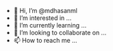 - 👋 Hi, I’m @mdhasanml
- 👀 I’m interested in ...
- 🌱 I’m currently learning ...
- 💞️ I’m looking to collaborate on ...
- 📫 How to reach me ...

<!---
mdhasanml/mdhasanml is a ✨ special ✨ repository because its `README.md` (this file) appears on your GitHub profile.
You can click the Preview link to take a look at your changes.
--->
